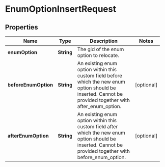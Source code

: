 

# EnumOptionInsertRequest


## Properties

| Name | Type | Description | Notes |
|------------ | ------------- | ------------- | -------------|
|**enumOption** | **String** | The gid of the enum option to relocate. |  |
|**beforeEnumOption** | **String** | An existing enum option within this custom field before which the new enum option should be inserted. Cannot be provided together with after_enum_option. |  [optional] |
|**afterEnumOption** | **String** | An existing enum option within this custom field after which the new enum option should be inserted. Cannot be provided together with before_enum_option. |  [optional] |



